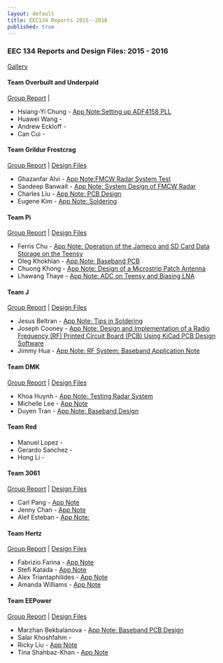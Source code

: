 ```yaml
---
layout: default
title: EEC134 Reports 2015--2016
published: true
---
```

### EEC 134 Reports and Design Files: 2015 - 2016

[Gallery](eec134-2015-2016-gallery.html)

#### Team Overbuilt and Underpaid

[Group Report](files/eec134-2015-2016/Team_Overbuilt_Underpaid/Team_Overbuilt_Underpaid_Report.pdf) \|

* Hsiang-Yi Chung - <i class="fa fa-thumbs-up" aria-hidden="true" style="color:lightgreen"></i> [App Note:Setting up ADF4158 PLL](files/eec134-2015-2016/Team_Overbuilt_Underpaid/AN_HSiangYi_Chung_+.pdf)
* Huawei Wang -
* Andrew Eckloff -
* Can Cui -

#### Team Grildur Frostcrag

[Group Report](files/eec134-2015-2016/Team_Grildur_Frostcrag/Team_Grildur_Frostcrag_Report.pdf) \| [Design Files](files/eec134-2015-2016/Team_DMK/Team_Grildur_Frostcrag_Design_Files.zip)

* Ghazanfar Alvi - [App Note:FMCW Radar System Test](files/eec134-2015-2016/Team_Grildur_Frostcrag/AN_Ghazanfar_Alvi.pdf)
* Sandeep Banwait - <i class="fa fa-thumbs-up" aria-hidden="true" style="color:lightgreen"></i> [App Note: System Design of FMCW Radar](files/eec134-2015-2016/Team_Grildur_Frostcrag/AN_Sandeep_Banwait_+.pdf)
* Charles Liu - [App Note: PCB Design](files/eec134-2015-2016/Team_Grildur_Frostcrag/AN_Charles_Liu.pdf)
* Eugene Kim - <i class="fa fa-thumbs-up" aria-hidden="true" style="color:lightgreen"></i> [App Note: Soldering](files/eec134-2015-2016/Team_Grildur_Frostcrag/AN_Eugene_Kim_+.pdf)


#### Team Pi

<i class="fa fa-thumbs-up" aria-hidden="true" style="color:lightgreen"></i> [Group Report](files/eec134-2015-2016/Team_Pi/Team_Pi_Report_+.pdf) \| [Design Files](files/eec134-2015-2016/Team_Pi/Team_Pi_Design_Files.zip)

* Ferris Chu - <i class="fa fa-thumbs-up" aria-hidden="true" style="color:lightgreen"></i> [App Note: Operation of the Jameco and SD Card Data Storage on the Teensy](files/eec134-2015-2016/Team_Pi/AN_Ferris_Chu_+.pdf)
* Oleg Khokhlan - <i class="fa fa-thumbs-up" aria-hidden="true" style="color:lightgreen"></i> [App Note: Baseband PCB](files/eec134-2015-2016/Team_Pi/AN_Oleg_Khokhlan_+.pdf)
* Chuong Khong - <i class="fa fa-thumbs-up" aria-hidden="true" style="color:lightgreen"></i> [App Note: Design of a Microstrip Patch Antenna](files/eec134-2015-2016/Team_Pi/AN_Chuong_Khong_+.pdf)
* Lhawang Thaye - [App Note: ADC on Teensy and Biasing LNA](files/eec134-2015-2016/Team_Pi/AN_Lhawang_Thaye.pdf)

#### Team J

<i class="fa fa-thumbs-up" aria-hidden="true" style="color:lightgreen"></i> [Group Report](files/eec134-2015-2016/Team_J/Team_J_Report_+.pdf) \| [Design Files](files/eec134-2015-2016/Team_J/Team_J_Design_Files.zip)

* Jesus Beltran - <i class="fa fa-thumbs-up" aria-hidden="true" style="color:lightgreen"></i> [App Note: Tips in Soldering](files/eec134-2015-2016/Team_J/AN_Jesus_Beltran_+.pdf)
* Joseph Cooney - <i class="fa fa-thumbs-up" aria-hidden="true" style="color:lightgreen"></i> [App Note: Design and Implementation of a Radio Frequency (RF) Printed Circuit Board (PCB) Using KiCad PCB Design Software](files/eec134-2015-2016/Team_J/AN_Joe_Cooney_+.pdf)
* Jimmy Hua - <i class="fa fa-thumbs-up" aria-hidden="true" style="color:lightgreen"></i> [App Note: RF System: Baseband Application Note](files/eec134-2015-2016/Team_J/AN_Jimmy_Hua.pdf)

#### Team DMK

[Group Report](files/eec134-2015-2016/Team_DMK/Team_DMK_Report.pdf) \| [Design Files](files/eec134-2015-2016/Team_DMK/Team_DMK_Design_Files.zip)

* Khoa Huynh - [App Note: Testing Radar System](files/eec134-2015-2016/Team_DMK/AN_Khoa_Huynh.pdf)
* Michelle Lee - [App Note](files/eec134-2015-2016/Team_DMK/AN_Michelle_Lee.pdf)
* Duyen Tran - [App Note: Baseband Design](files/eec134-2015-2016/Team_DMK/AN_Duyen_Tran.pdf)

#### Team Red

* Manuel Lopez -
* Gerardo Sanchez -
* Hong Li -

#### Team 3061

[Group Report](files/eec134-2015-2016/Team_3061/Team_3061_Report.pdf) \| [Design Files](files/eec134-2015-2016/Team_3061/Team_3061_Design_Files.zip)

* Carl Pang - [App Note](files/eec134-2015-2016/Team_3061/AN_Carl_Pang.pdf)
* Jenny Chan - [App Note](files/eec134-2015-2016/Team_3061/AN_Jenny_Chan.pdf)
* Alef Esteban - [App Note: ](files/eec134-2015-2016/Team_3061/AN_Alef_Esteban.pdf)

#### Team Hertz

[Group Report](files/eec134-2015-2016/Team_Hertz/Team_Hertz_Report.pdf) \| [Design Files](files/eec134-2015-2016/Team_Hertz/Team_Hertz_Design_Files.zip)

* Fabrizio Farina - [App Note](files/eec134-2015-2016/Team_Hertz/AN_Fabrizio_Farina.pdf)
* Stefi Katada - [App Note](files/eec134-2015-2016/Team_Hertz/AN_Stefi_Katada.pdf)
* Alex Triantaphilides - [App Note](files/eec134-2015-2016/Team_Hertz/AN_Alex_Triantaphilides.pdf)
* Amanda Williams - <i class="fa fa-thumbs-up" aria-hidden="true" style="color:lightgreen"></i> [App Note](files/eec134-2015-2016/Team_Hertz/AN_Amanda_Williams_+.pdf)

#### Team EEPower

[Group Report](files/eec134-2015-2016/Team_EEPower/Team_EEPower_Report.pdf) \| [Design Files](files/eec134-2015-2016/Team_EEPower/Team_EEPower_Design_Files.zip)

* Marzhan Bekbalanova - [App Note: Baseband PCB Design](files/eec134-2015-2016/Team_EEPower/AN_Marzhan_Bekbalanova.pdf)
* Salar Khoshfahm -
* Ricky Liu - <i class="fa fa-thumbs-up" aria-hidden="true" style="color:lightgreen"></i> [App Note](files/eec134-2015-2016/Team_EEPower/AN_Ricky_Liu_+.pdf)
* Tina Shahbaz-Khan - [App Note](files/eec134-2015-2016/Team_EEPower/AN_Tina_ShahbazKhan.pdf)

